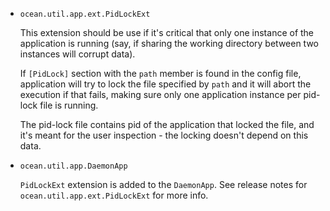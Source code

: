 * `ocean.util.app.ext.PidLockExt`

  This extension should be use if it's critical that only one instance of the
  application is running (say, if sharing the working directory between two
  instances will corrupt data).

  If `[PidLock]` section with the `path` member is found in the config file,
  application will try to lock the file specified by `path` and it will abort
  the execution if that fails, making sure only one application instance per
  pid-lock file is running.

  The pid-lock file contains pid of the application that locked the file, and
  it's meant for the user inspection - the locking doesn't depend on this
  data.

* `ocean.util.app.DaemonApp`

  `PidLockExt` extension is added to the `DaemonApp`. See release notes for
  `ocean.util.app.ext.PidLockExt` for more info.

